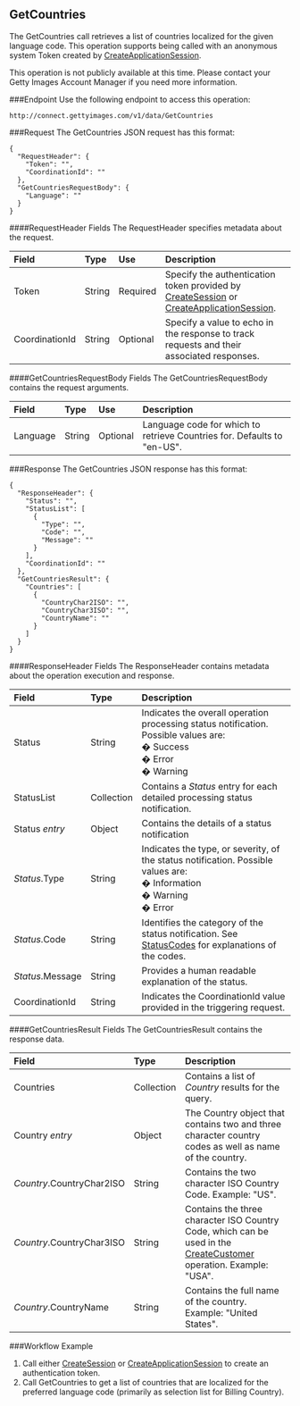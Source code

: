 GetCountries
-------------
The GetCountries call retrieves a list of countries localized for the given language code.
This operation supports being called with an anonymous system Token created by [CreateApplicationSession][].

This operation is not publicly available at this time. Please contact your Getty Images Account Manager if you need more information.

###Endpoint
Use the following endpoint to access this operation:

	http://connect.gettyimages.com/v1/data/GetCountries


###Request
The GetCountries JSON request has this format:

	{
	  "RequestHeader": {
	    "Token": "",
	    "CoordinationId": ""
	  },
	  "GetCountriesRequestBody": {
		"Language": ""
	  }
	}

####RequestHeader Fields
The RequestHeader specifies metadata about the request.

| Field          | Type        | Use          | Description                                                                               |
|:---------------|:------------|:-------------|:------------------------------------------------------------------------------------------|
| Token          | String      | Required     | Specify the authentication token provided by [CreateSession][] or [CreateApplicationSession][].   | 
| CoordinationId | String      | Optional     | Specify a value to echo in the response to track requests and their associated responses. |

####GetCountriesRequestBody Fields
The GetCountriesRequestBody contains the request arguments.

| Field 		| Type		| Use 	 	| Description 																	|
|:--------------|:----------|:----------|:------------------------------------------------------------------------------|
| Language		| String 	| Optional 	| Language code for which to retrieve Countries for. Defaults to "en-US".		|


###Response
The GetCountries JSON response has this format:

	{
	  "ResponseHeader": {
	    "Status": "",
	    "StatusList": [
	      {
	        "Type": "",
	        "Code": "",
	        "Message": ""
	      }
	    ],
	    "CoordinationId": ""
	  },
	  "GetCountriesResult": {
	    "Countries": [
		  {
		    "CountryChar2ISO": "",
		    "CountryChar3ISO": "",
		    "CountryName": ""
		  }
	    ]
	  }
	}

####ResponseHeader Fields
The ResponseHeader contains metadata about the operation execution and response.

| Field            | Type        | Description                                                                                                                   |
|:-----------------|:------------|:------------------------------------------------------------------------------------------------------------------------------|
| Status           | String      | Indicates the overall operation processing status notification. Possible values are: <br>� Success <br>� Error <br>� Warning  | 
| StatusList       | Collection  | Contains a _Status_ entry for each detailed processing status notification.                                                   |
| Status _entry_   | Object      | Contains the details of a status notification                                                                                 |
| _Status_.Type    | String      | Indicates the type, or severity, of the status notification. Possible values are: <br>� Information <br>� Warning <br>� Error |
| _Status_.Code    | String      | Identifies the category of the status notification. See [StatusCodes][] for explanations of the codes.        				 |
| _Status_.Message | String      | Provides a human readable explanation of the status.                                                                          |
| CoordinationId   | String      | Indicates the CoordinationId value provided in the triggering request.                                                        |


####GetCountriesResult Fields
The GetCountriesResult contains the response data.

| Field                | Type        | Description																											 	 |
|:---------------------|:------------|:--------------------------------------------------------------------------------------------------------------------------|
| Countries	       	   | Collection  | Contains a list of _Country_ results for the query.							                                             |
| Country _entry_   		| Object	| The Country object that contains two and three character country codes as well as name of the country.  				 |
| _Country_.CountryChar2ISO	| String    | Contains the two character ISO Country Code. Example: "US". 															 |
| _Country_.CountryChar3ISO | String    | Contains the three character ISO Country Code, which can be used in the [CreateCustomer][] operation. Example: "USA".    |
| _Country_.CountryName 	| String    | Contains the full name of the country. Example: "United States". 														 |


###Workflow Example
1. Call either [CreateSession][] or [CreateApplicationSession][] to create an authentication token.
2. Call GetCountries to get a list of countries that are localized for the preferred language code (primarily as selection list for Billing Country).


[StatusCodes]: ../../appendix/StatusCodes.md
[CreateCustomer]: ../account/CreateCustomer.md
[CreateSession]: ../session/CreateSession.md
[CreateApplicationSession]: ../session/CreateApplicationSession.md
[GetCountries]: ../data/GetCountries.md
[CreateLightboxItems]: ../lightbox/CreateLightboxItems.md
[DeleteLightboxItems]: ../lightbox/DeleteLightboxItems.md
[CreateLightbox]: ../lightbox/CreateLightbox.md
[DeleteLightbox]: ../lightbox/DeleteLightbox.md
[GetLightbox]: ../lightbox/GetLightbox.md
[GetLightboxHeaders]: ../lightbox/GetLightboxHeaders.md
[UpdateLightboxHeader]: ../lightbox/UpdateLightboxHeader.md
[CreateDownloadRequest]: ../download/CreateDownloadRequest.md
[GetImageDownloadAuthorizations]: ../download/GetImageDownloadAuthorizations.md
[GetLargestImageDownloadAuthorizations]: ../download/GetLargestImageDownloadAuthorizations.md
[GetEventDetails]: ../search/GetEventDetails.md
[GetImageDetails]: ../search/GetImageDetails.md
[SearchForImages]: ../search/SearchForImages.md
[SearchForVideos]: ../search/SearchForVideos.md


